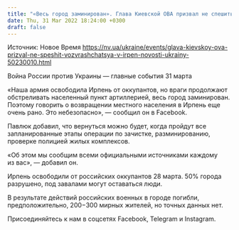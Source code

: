 ```yaml
---
title: "«Весь город заминирован». Глава Киевской ОВА призвал не спешить возвращаться в Ирпень"
date: Thu, 31 Mar 2022 18:24:00 +0300
draft: false
---
```

Источник: Новое Время https://nv.ua/ukraine/events/glava-kievskoy-ova-prizval-ne-speshit-vozvrashchatsya-v-irpen-novosti-ukrainy-50230010.html


Война России против Украины — главные события 31 марта

«Наша армия освободила Ирпень от оккупантов, но враги продолжают обстреливать населенный пункт артиллерией, весь город заминирован. Поэтому говорить о возвращении местного населения в Ирпень еще очень рано. Это небезопасно», — сообщил он в Facebook.

Павлюк добавил, что вернуться можно будет, когда пройдут все запланированные этапы операции по зачистке, разминированию, проверке полицией жилых комплексов. 

«Об этом мы сообщим всеми официальными источниками каждому из вас», — добавил он.

Ирпень освободили от российских оккупантов 28 марта. 50% города разрушено, под завалами могут оставаться люди.

В результате действий российских военных в городе погибли, предположительно, 200−300 мирных жителей, но точных данных нет. 

Присоединяйтесь к нам в соцсетях Facebook, Telegram и Instagram.
